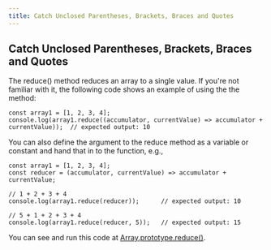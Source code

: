 ```yaml
---
title: Catch Unclosed Parentheses, Brackets, Braces and Quotes
---
```

## Catch Unclosed Parentheses, Brackets, Braces and Quotes

The reduce() method reduces an array to a single value.  If you're not familiar with it, the following code shows an example of using the the method:

```
const array1 = [1, 2, 3, 4];
console.log(array1.reduce((accumulator, currentValue) => accumulator + currentValue));  // expected output: 10
```
You can also define the argument to the reduce method as a variable or constant and hand that in to the function, e.g.,

```
const array1 = [1, 2, 3, 4];
const reducer = (accumulator, currentValue) => accumulator + currentValue;

// 1 + 2 + 3 + 4
console.log(array1.reduce(reducer));      // expected output: 10

// 5 + 1 + 2 + 3 + 4
console.log(array1.reduce(reducer, 5));   // expected output: 15
```

You can see and run this code at [Array.prototype.reduce()](https://developer.mozilla.org/en-US/docs/Web/JavaScript/Reference/Global_Objects/Array/reduce).
